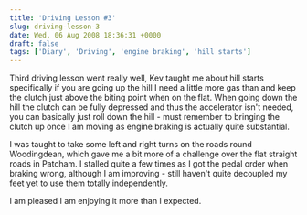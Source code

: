 ```yaml
---
title: 'Driving Lesson #3'
slug: driving-lesson-3
date: Wed, 06 Aug 2008 18:36:31 +0000
draft: false
tags: ['Diary', 'Driving', 'engine braking', 'hill starts']
---
```


Third driving lesson went really well, Kev taught me about hill starts specifically if you are going up the hill I need a little more gas than and keep the clutch just above the biting point when on the flat. When going down the hill the clutch can be fully depressed and thus the accelerator isn't needed, you can basically just roll down the hill - must remember to bringing the clutch up once I am moving as engine braking is actually quite substantial.

I was taught to take some left and right turns on the roads round Woodingdean, which gave me a bit more of a challenge over the flat straight roads in Patcham. I stalled quite a few times as I got the pedal order when braking wrong, although I am improving - still haven't quite decoupled my feet yet to use them totally independently.

I am pleased I am enjoying it more than I expected.
